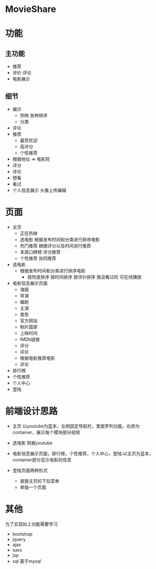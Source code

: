 # MovieShare

# 功能

## 主功能

* 推荐
* 评价 评论
* 电影展示

## 细节

* 展示
	* 热映 各种排序
	* 分类
* 评论
* 推荐
	* 最受欢迎
	* 高评分
	* 个性推荐
* 根据地址 => 电影院
* 评分
* 评论
* 想看
* 看过
* 个人信息展示 头像上传编辑

# 页面

* 主页
	* 正在热映
	* 选电影 根据发布时间和分类进行排序电影
	* 热门推荐 根据评分以及时间进行推荐
	* 本周口碑榜 评分推荐
	* 个性推荐 协同推荐
* 选电影
	* 根据发布时间和分类进行排序电影
		* 按热度排序  按时间排序  按评价排序 我没看过的  可在线播放
* 电影信息展示页面
	* 海报
	* 导演
	* 编剧
	* 主演
	* 类型
	* 官方网站
	* 制片国家
	* 上映时间
	* IMDb链接
	* 评分
	* 评论
	* 根据电影推荐电影
	* 评论
* 排行榜
* 个性推荐
* 个人中心
* 登陆

# 前端设计思路
* 主页 以youtube为蓝本，左侧固定导航栏，里面罗列功能，右侧为container，展示每个模块部分视频
* 选电影 照搬youtube
* 电影信息展示页面，排行榜，个性推荐，个人中心，登陆:以主页为蓝本，container部分显示电影的信息

* 登陆页面两种形式
	* 直接主页的下拉菜单
	* 单独一个页面

# 其他
为了实现如上功能需要学习
* bootstrap
* jquery
* ajax
* sass
* jsp
* sql 基于mysql
